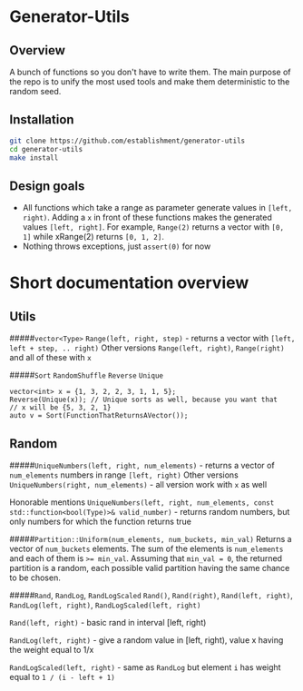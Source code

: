 Generator-Utils
===============

Overview
--------
A bunch of functions so you don't have to write them. The main purpose of the repo is to unify the most used tools and make them deterministic to the random seed.

Installation
------------
```sh
git clone https://github.com/establishment/generator-utils
cd generator-utils
make install
```

Design goals
------------
- All functions which take a range as parameter generate values in `[left, right)`. Adding a `x` in front of these functions makes the generated values `[left, right]`. For example, `Range(2)` returns a vector with `[0, 1]` while xRange(2) returns `[0, 1, 2]`.
- Nothing throws exceptions, just `assert(0)` for now

Short documentation overview
============================

Utils
-----
#####`vector<Type>` `Range(left, right, step)` - returns a vector with `[left, left + step, .. right)`
Other versions `Range(left, right)`, `Range(right)` and all of these with `x`

#####`Sort` `RandomShuffle` `Reverse` `Unique`
```
vector<int> x = {1, 3, 2, 2, 3, 1, 1, 5};
Reverse(Unique(x)); // Unique sorts as well, because you want that
// x will be {5, 3, 2, 1}
auto v = Sort(FunctionThatReturnsAVector());
```

Random
------
#####`UniqueNumbers(left, right, num_elements)` - returns a vector of `num_elements` numbers in range `[left, right)`
Other versions `UniqueNumbers(right, num_elements)` - all version work with `x` as well

Honorable mentions `UniqueNumbers(left, right, num_elements, const std::function<bool(Type)>& valid_number)` - returns random numbers, but only numbers for which the function returns true

#####`Partition::Uniform(num_elements, num_buckets, min_val)`
Returns a vector of `num_buckets` elements. The sum of the elements is `num_elements` and each of them is `>= min_val`. Assuming that `min_val = 0`, the returned partition is a random, each possible valid partition having the same chance to be chosen.

#####`Rand`, `RandLog`, `RandLogScaled`
`Rand()`, `Rand(right)`, `Rand(left, right)`, `RandLog(left, right)`, `RandLogScaled(left, right)`

`Rand(left, right)` - basic rand in interval [left, right)

`RandLog(left, right)` - give a random value in [left, right), value x having the weight equal to 1/x

`RandLogScaled(left, right)` - same as `RandLog` but element `i` has weight equal to `1 / (i - left + 1)`
